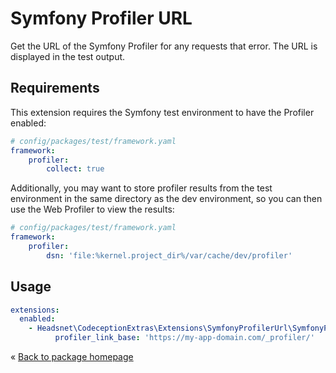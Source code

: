 
# Symfony Profiler URL

Get the URL of the Symfony Profiler for any requests that error.
The URL is displayed in the test output.

## Requirements

This extension requires the Symfony test environment to have the Profiler
enabled:

```yaml
# config/packages/test/framework.yaml
framework:
    profiler:
        collect: true
```

Additionally, you may want to store profiler results from the test environment
in the same directory as the dev environment, so you can then use the Web
Profiler to view the results:

```yaml
# config/packages/test/framework.yaml
framework:
    profiler:
        dsn: 'file:%kernel.project_dir%/var/cache/dev/profiler'
```

## Usage

```yaml
extensions:
  enabled:
    - Headsnet\CodeceptionExtras\Extensions\SymfonyProfilerUrl\SymfonyProfilerUrl:
          profiler_link_base: 'https://my-app-domain.com/_profiler/'
```

&laquo; [Back to package homepage](../../../)
